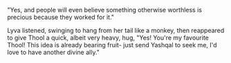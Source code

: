 "Yes, and people will even believe something otherwise worthless is precious because they worked for it."    

Lyva listened, swinging to hang from her tail like a monkey, then reappeared to give Thool a quick, albeit very heavy, hug, "Yes! You're my favourite Thool! This idea is already bearing fruit- just send Yashqal to seek me, I'd love to have another divine ally."